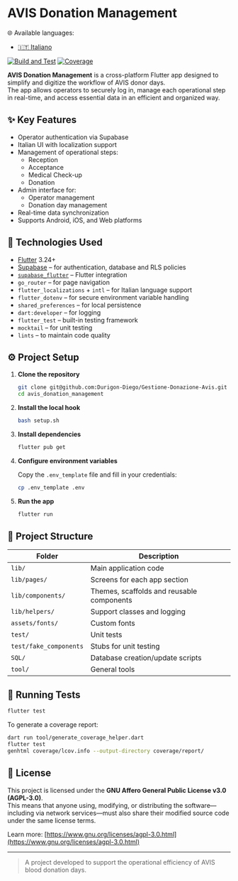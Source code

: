 # AVIS Donation Management

🌐 Available languages:
-  [🇮🇹 Italiano](README.md)

[![Build and Test](https://github.com/Durigon-Diego/Gestione-Donazione-Avis/actions/workflows/flutter_test_and_badge.yml/badge.svg)](https://github.com/Durigon-Diego/Gestione-Donazione-Avis/actions/workflows/flutter_test_and_badge.yml)
[![Coverage](https://durigon-diego.github.io/Gestione-Donazione-Avis/coverage/20250508-111150-7151.svg)](https://durigon-diego.github.io/Gestione-Donazione-Avis/coverage/20250508-111150-7151/index.html) <!-- badge::coverage -->

**AVIS Donation Management** is a cross-platform Flutter app designed to simplify and digitize the workflow of AVIS donor days.  
The app allows operators to securely log in, manage each operational step in real-time, and access essential data in an efficient and organized way.

## ✨ Key Features

- Operator authentication via Supabase
- Italian UI with localization support
- Management of operational steps:
  - Reception
  - Acceptance
  - Medical Check-up
  - Donation
- Admin interface for:
  - Operator management
  - Donation day management
- Real-time data synchronization
- Supports Android, iOS, and Web platforms

## 🚀 Technologies Used

- [Flutter](https://flutter.dev/) 3.24+
- [Supabase](https://supabase.com/) – for authentication, database and RLS policies
- [`supabase_flutter`](https://pub.dev/packages/supabase_flutter) – Flutter integration
- `go_router` – for page navigation
- `flutter_localizations` + `intl` – for Italian language support
- `flutter_dotenv` – for secure environment variable handling
- `shared_preferences` – for local persistence
- `dart:developer` – for logging
- `flutter_test` – built-in testing framework
- `mocktail` – for unit testing
- `lints` – to maintain code quality

## ⚙️ Project Setup

1. **Clone the repository**
   ```bash
   git clone git@github.com:Durigon-Diego/Gestione-Donazione-Avis.git avis_donation_management
   cd avis_donation_management
   ```

2. **Install the local hook**
   ```bash
   bash setup.sh
   ```

3. **Install dependencies**
   ```bash
   flutter pub get
   ```

4. **Configure environment variables**

   Copy the `.env_template` file and fill in your credentials:

   ```bash
   cp .env_template .env
   ```

5. **Run the app**
   ```bash
   flutter run
   ```

## 📁 Project Structure

| Folder                | Description                                             |
|-----------------------|---------------------------------------------------------|
| `lib/`                | Main application code                                   |
| `lib/pages/`          | Screens for each app section                            |
| `lib/components/`     | Themes, scaffolds and reusable components                  |
| `lib/helpers/`        | Support classes and logging                             |
| `assets/fonts/`       | Custom fonts                                            |
| `test/`               | Unit tests                                              |
| `test/fake_components`| Stubs for unit testing                                  |
| `SQL/`                | Database creation/update scripts                        |
| `tool/`               | General tools                                           |

## 🧪 Running Tests

```bash
flutter test
```

To generate a coverage report:
```bash
dart run tool/generate_coverage_helper.dart
flutter test
genhtml coverage/lcov.info --output-directory coverage/report/
```

## 📜 License

This project is licensed under the **GNU Affero General Public License v3.0 (AGPL-3.0)**.  
This means that anyone using, modifying, or distributing the software—including via network services—must also share their modified source code under the same license terms.

Learn more: [https://www.gnu.org/licenses/agpl-3.0.html](https://www.gnu.org/licenses/agpl-3.0.html)

---

> A project developed to support the operational efficiency of AVIS blood donation days.
